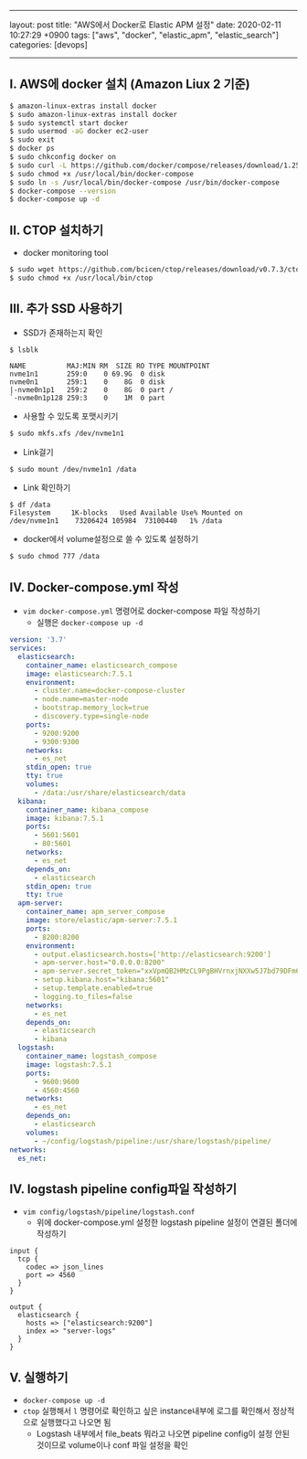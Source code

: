 



-----

layout: post
title: "AWS에서 Docker로 Elastic APM 설정"
date: 2020-02-11 10:27:29 +0900
tags: ["aws", "docker", "elastic_apm", "elastic_search"]
categories: [devops]

-----

## I. AWS에 docker 설치 (Amazon Liux 2 기준) 

```bash
$ amazon-linux-extras install docker
$ sudo amazon-linux-extras install docker
$ sudo systemctl start docker
$ sudo usermod -aG docker ec2-user
$ sudo exit
$ docker ps
$ sudo chkconfig docker on
$ sudo curl -L https://github.com/docker/compose/releases/download/1.25.4/docker-compose-$(uname -s)-$(uname -m) -o /usr/local/bin/docker-compose
$ sudo chmod +x /usr/local/bin/docker-compose
$ sudo ln -s /usr/local/bin/docker-compose /usr/bin/docker-compose
$ docker-compose --version
$ docker-compose up -d
```

## II. CTOP 설치하기

- docker monitoring tool

```bash
$ sudo wget https://github.com/bcicen/ctop/releases/download/v0.7.3/ctop-0.7.3-linux-amd64 -O /usr/local/bin/ctop
$ sudo chmod +x /usr/local/bin/ctop
```

## III. 추가 SSD 사용하기

- SSD가 존재하는지 확인

```
$ lsblk

NAME          MAJ:MIN RM  SIZE RO TYPE MOUNTPOINT
nvme1n1       259:0    0 69.9G  0 disk
nvme0n1       259:1    0    8G  0 disk
|-nvme0n1p1   259:2    0    8G  0 part /
`-nvme0n1p128 259:3    0    1M  0 part
```

- 사용할 수 있도록 포맷시키기

```bash
$ sudo mkfs.xfs /dev/nvme1n1
```

- Link걸기

```bash
$ sudo mount /dev/nvme1n1 /data
```

- Link 확인하기

```
$ df /data
Filesystem     1K-blocks   Used Available Use% Mounted on
/dev/nvme1n1    73206424 105984  73100440   1% /data
```

- docker에서 volume설정으로 쓸 수 있도록 설정하기

```bash
$ sudo chmod 777 /data
```

## IV. Docker-compose.yml 작성

- `vim docker-compose.yml` 명령어로 docker-compose 파일 작성하기
  - 실행은 `docker-compose up -d`

```yaml
version: '3.7'
services:
  elasticsearch:
    container_name: elasticsearch_compose
    image: elasticsearch:7.5.1
    environment:
      - cluster.name=docker-compose-cluster
      - node.name=master-node
      - bootstrap.memory_lock=true
      - discovery.type=single-node
    ports:
      - 9200:9200
      - 9300:9300
    networks:
      - es_net
    stdin_open: true
    tty: true
    volumes:
      - /data:/usr/share/elasticsearch/data
  kibana:
    container_name: kibana_compose
    image: kibana:7.5.1
    ports:
      - 5601:5601
      - 80:5601
    networks:
      - es_net
    depends_on:
      - elasticsearch
    stdin_open: true
    tty: true
  apm-server:
    container_name: apm_server_compose
    image: store/elastic/apm-server:7.5.1
    ports:
      - 8200:8200
    environment:
      - output.elasticsearch.hosts=['http://elasticsearch:9200']
      - apm-server.host="0.0.0.0:8200"
      - apm-server.secret_token="xxVpmQB2HMzCL9PgBHVrnxjNXXw5J7bd79DFm6sjBJR5HPXDhcF8MSb3vv4bpg44"
      - setup.kibana.host="kibana:5601"
      - setup.template.enabled=true
      - logging.to_files=false
    networks:
      - es_net
    depends_on:
      - elasticsearch
      - kibana
  logstash:
    container_name: logstash_compose
    image: logstash:7.5.1
    ports:
      - 9600:9600
      - 4560:4560
    networks:
      - es_net
    depends_on:
      - elasticsearch
    volumes:
      - ~/config/logstash/pipeline:/usr/share/logstash/pipeline/
networks:
  es_net:
```



## IV. logstash pipeline config파일 작성하기

- `vim config/logstash/pipeline/logstash.conf`
  - 위에 docker-compose.yml 설정한 logstash pipeline 설정이 연결된 폴더에 작성하기

```
input {
  tcp {
    codec => json_lines
    port => 4560
  }
}

output {
  elasticsearch {
    hosts => ["elasticsearch:9200"]
    index => "server-logs"
  }
}
```

## V. 실행하기

- `docker-compose up -d`
- `ctop` 실행해서 `l` 명령어로 확인하고 싶은 instance내부에 로그를 확인해서 정상적으로 실행했다고 나오면 됨
  - Logstash 내부에서 file_beats 뭐라고 나오면 pipeline config이 설정 안된 것이므로 volume이나 conf 파일 설정을 확인

